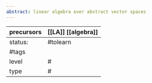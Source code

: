 ```yaml
---
abstract: linear algebra over abstract vector spaces
---
```

| precursors | [[LA]] [[algebra]] |
| ---------- | ------------------------------ |
| status:    | #tolearn                       |
| #tags      |                                |
| level      | #                              |
| type       | #                         |